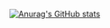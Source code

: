 [![Anurag's GitHub stats](https://github-readme-stats.vercel.app/api?username=Leebonggu)](https://github.com/anuraghazra/github-readme-stats)
